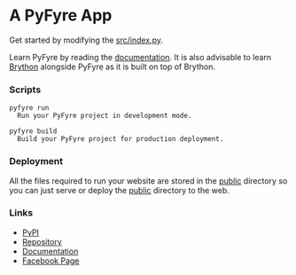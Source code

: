 # A PyFyre App
Get started by modifying the [src/index.py](src/index.py).

Learn PyFyre by reading the [documentation](https://pyfyre.netlify.app/). It is also advisable to learn [Brython](https://www.brython.info/) alongside PyFyre as it is built on top of Brython.

### Scripts
```
pyfyre run
  Run your PyFyre project in development mode.

pyfyre build
  Build your PyFyre project for production deployment.
```

### Deployment
All the files required to run your website are stored in the [public](public) directory so you can just serve or deploy the [public](public) directory to the web.

### Links
- [PyPI](https://pypi.org/project/pyfyre/)
- [Repository](https://github.com/pyfyre/pyfyre)
- [Documentation](https://pyfyre.netlify.app/)
- [Facebook Page](https://www.facebook.com/pyfyreframework/)
